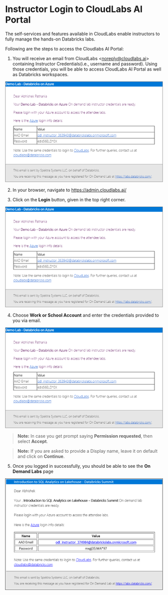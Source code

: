# Instructor Login to CloudLabs AI Portal 

The self-services and features available in CloudLabs enable instructors to fully manage the hands-on Databricks labs. 

Following are the steps to access the Cloudlabs AI Portal:

1. You will receive an email from CloudLabs <<noreply@cloudlabs.ai>> containing Instructor Credentials(i.e., username and password). Using those credentials, you will be able to access CloudLabs AI Portal as well as Databricks workspaces.

 ![email](Media/image0.png)

2. In your browser, navigate to https://admin.cloudlabs.ai/

3. Click on the **Login** button, given in the top right corner.

 ![login](Media/image0.png)

4. Choose **Work or School Account** and enter the credentials provided to you via email.

 ![workaccount](Media/image0.png)

> **Note:** In case you get prompt saying **Permission requested**, then select **Accept**.

> **Note:** If you are asked to provide a Display name, leave it on default and click on **Continue**.
 
5. Once you logged in successfully, you should be able to see the **On Demand Labs** page

 ![ondemandlabs](media/image0.png)
